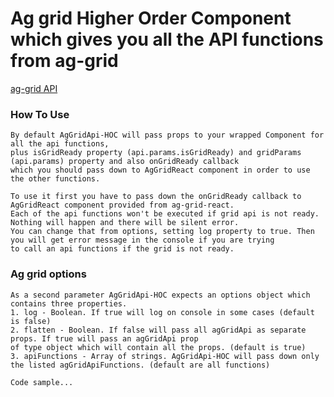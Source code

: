 # Ag grid Higher Order Component which gives you all the API functions from ag-grid

[ag-grid API](https://www.ag-grid.com/javascript-grid-api/)

### How To Use
````
By default AgGridApi-HOC will pass props to your wrapped Component for all the api functions,
plus isGridReady property (api.params.isGridReady) and gridParams (api.params) property and also onGridReady callback
which you should pass down to AgGridReact component in order to use the other functions.
````
````
To use it first you have to pass down the onGridReady callback to AgGridReact component provided from ag-grid-react.
Each of the api functions won't be executed if grid api is not ready. Nothing will happen and there will be silent error.
You can change that from options, setting log property to true. Then you will get error message in the console if you are trying
to call an api functions if the grid is not ready.
````


### Ag grid options
````
As a second parameter AgGridApi-HOC expects an options object which contains three properties.
1. log - Boolean. If true will log on console in some cases (default is false)
2. flatten - Boolean. If false will pass all agGridApi as separate props. If true will pass an agGridApi prop
of type object which will contain all the props. (default is true)
3. apiFunctions - Array of strings. AgGridApi-HOC will pass down only the listed agGridApiFunctions. (default are all functions)
````

````
Code sample...
````
